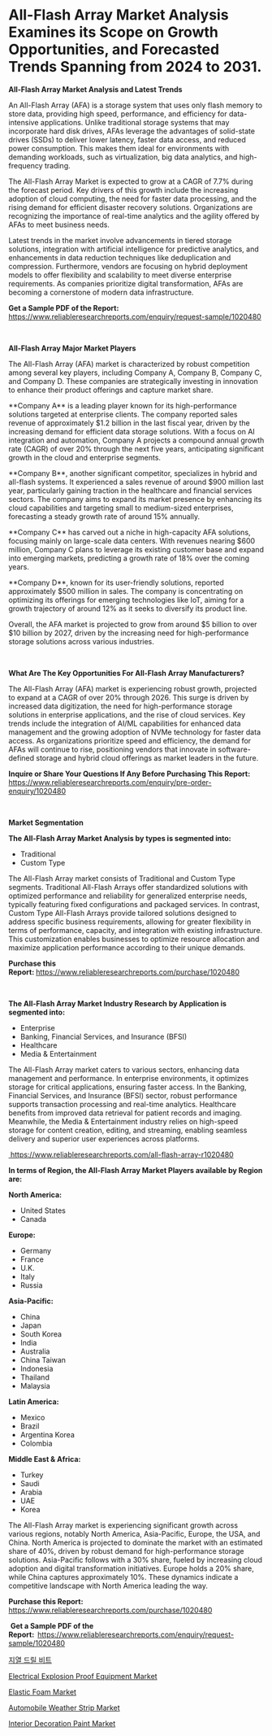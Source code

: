 <p><h1>All-Flash Array Market Analysis Examines its Scope on Growth Opportunities, and Forecasted Trends Spanning from 2024 to 2031.</h1></p><p><strong>All-Flash Array Market Analysis and Latest Trends</strong></p>
<p><p>An All-Flash Array (AFA) is a storage system that uses only flash memory to store data, providing high speed, performance, and efficiency for data-intensive applications. Unlike traditional storage systems that may incorporate hard disk drives, AFAs leverage the advantages of solid-state drives (SSDs) to deliver lower latency, faster data access, and reduced power consumption. This makes them ideal for environments with demanding workloads, such as virtualization, big data analytics, and high-frequency trading.</p><p>The All-Flash Array Market is expected to grow at a CAGR of 7.7% during the forecast period. Key drivers of this growth include the increasing adoption of cloud computing, the need for faster data processing, and the rising demand for efficient disaster recovery solutions. Organizations are recognizing the importance of real-time analytics and the agility offered by AFAs to meet business needs.</p><p>Latest trends in the market involve advancements in tiered storage solutions, integration with artificial intelligence for predictive analytics, and enhancements in data reduction techniques like deduplication and compression. Furthermore, vendors are focusing on hybrid deployment models to offer flexibility and scalability to meet diverse enterprise requirements. As companies prioritize digital transformation, AFAs are becoming a cornerstone of modern data infrastructure.</p></p>
<p><strong>Get a Sample PDF of the Report:&nbsp;</strong> <a href="https://www.reliableresearchreports.com/enquiry/request-sample/1020480">https://www.reliableresearchreports.com/enquiry/request-sample/1020480</a></p>
<p>&nbsp;</p>
<p><strong>All-Flash Array Major Market Players</strong></p>
<p><p>The All-Flash Array (AFA) market is characterized by robust competition among several key players, including Company A, Company B, Company C, and Company D. These companies are strategically investing in innovation to enhance their product offerings and capture market share.</p><p>**Company A** is a leading player known for its high-performance solutions targeted at enterprise clients. The company reported sales revenue of approximately $1.2 billion in the last fiscal year, driven by the increasing demand for efficient data storage solutions. With a focus on AI integration and automation, Company A projects a compound annual growth rate (CAGR) of over 20% through the next five years, anticipating significant growth in the cloud and enterprise segments.</p><p>**Company B**, another significant competitor, specializes in hybrid and all-flash systems. It experienced a sales revenue of around $900 million last year, particularly gaining traction in the healthcare and financial services sectors. The company aims to expand its market presence by enhancing its cloud capabilities and targeting small to medium-sized enterprises, forecasting a steady growth rate of around 15% annually.</p><p>**Company C** has carved out a niche in high-capacity AFA solutions, focusing mainly on large-scale data centers. With revenues nearing $600 million, Company C plans to leverage its existing customer base and expand into emerging markets, predicting a growth rate of 18% over the coming years.</p><p>**Company D**, known for its user-friendly solutions, reported approximately $500 million in sales. The company is concentrating on optimizing its offerings for emerging technologies like IoT, aiming for a growth trajectory of around 12% as it seeks to diversify its product line.</p><p>Overall, the AFA market is projected to grow from around $5 billion to over $10 billion by 2027, driven by the increasing need for high-performance storage solutions across various industries.</p></p>
<p>&nbsp;</p>
<p><strong>What Are The Key Opportunities For All-Flash Array Manufacturers?</strong></p>
<p><p>The All-Flash Array (AFA) market is experiencing robust growth, projected to expand at a CAGR of over 20% through 2026. This surge is driven by increased data digitization, the need for high-performance storage solutions in enterprise applications, and the rise of cloud services. Key trends include the integration of AI/ML capabilities for enhanced data management and the growing adoption of NVMe technology for faster data access. As organizations prioritize speed and efficiency, the demand for AFAs will continue to rise, positioning vendors that innovate in software-defined storage and hybrid cloud offerings as market leaders in the future.</p></p>
<p><strong>Inquire or Share Your Questions If Any Before Purchasing This Report:</strong> <a href="https://www.reliableresearchreports.com/enquiry/pre-order-enquiry/1020480">https://www.reliableresearchreports.com/enquiry/pre-order-enquiry/1020480</a></p>
<p>&nbsp;</p>
<p><strong>Market Segmentation</strong></p>
<p><strong>The All-Flash Array Market Analysis by types is segmented into:</strong></p>
<p><ul><li>Traditional</li><li>Custom Type</li></ul></p>
<p><p>The All-Flash Array market consists of Traditional and Custom Type segments. Traditional All-Flash Arrays offer standardized solutions with optimized performance and reliability for generalized enterprise needs, typically featuring fixed configurations and packaged services. In contrast, Custom Type All-Flash Arrays provide tailored solutions designed to address specific business requirements, allowing for greater flexibility in terms of performance, capacity, and integration with existing infrastructure. This customization enables businesses to optimize resource allocation and maximize application performance according to their unique demands.</p></p>
<p><strong>Purchase this Report:&nbsp;</strong><a href="https://www.reliableresearchreports.com/purchase/1020480">https://www.reliableresearchreports.com/purchase/1020480</a></p>
<p>&nbsp;</p>
<p><strong>The All-Flash Array Market Industry Research by Application is segmented into:</strong></p>
<p><ul><li>Enterprise</li><li>Banking, Financial Services, and Insurance (BFSI)</li><li>Healthcare</li><li>Media & Entertainment</li></ul></p>
<p><p>The All-Flash Array market caters to various sectors, enhancing data management and performance. In enterprise environments, it optimizes storage for critical applications, ensuring faster access. In the Banking, Financial Services, and Insurance (BFSI) sector, robust performance supports transaction processing and real-time analytics. Healthcare benefits from improved data retrieval for patient records and imaging. Meanwhile, the Media & Entertainment industry relies on high-speed storage for content creation, editing, and streaming, enabling seamless delivery and superior user experiences across platforms.</p></p>
<p><a href="https://www.reliableresearchreports.com/all-flash-array-r1020480">&nbsp;https://www.reliableresearchreports.com/all-flash-array-r1020480</a></p>
<p><strong>In terms of Region, the All-Flash Array Market Players available by Region are:</strong></p>
<p>
    <p> <strong> North America: </strong>
        <ul>
            <li>United States</li>
            <li>Canada</li>
        </ul>
        </p> 
    <p> <strong> Europe: </strong>
        <ul>
            <li>Germany</li>
            <li>France</li>
            <li>U.K.</li>
            <li>Italy</li>
            <li>Russia</li>
        </ul>
        </p> 
    <p> <strong> Asia-Pacific: </strong>
        <ul>
            <li>China</li>
            <li>Japan</li>
            <li>South Korea</li>
            <li>India</li>
            <li>Australia</li>
            <li>China Taiwan</li>
            <li>Indonesia</li>
            <li>Thailand</li>
            <li>Malaysia</li>
        </ul>
        </p> 
    <p> <strong> Latin America: </strong>
        <ul>
            <li>Mexico</li>
            <li>Brazil</li>
            <li>Argentina Korea</li>
            <li>Colombia</li>
        </ul>
        </p> 
    <p> <strong> Middle East & Africa: </strong>
        <ul>
            <li>Turkey</li>
            <li>Saudi</li>
            <li>Arabia</li>
            <li>UAE</li>
            <li>Korea</li>
        </ul>
    </p>
    </p>
<p><p>The All-Flash Array market is experiencing significant growth across various regions, notably North America, Asia-Pacific, Europe, the USA, and China. North America is projected to dominate the market with an estimated share of 40%, driven by robust demand for high-performance storage solutions. Asia-Pacific follows with a 30% share, fueled by increasing cloud adoption and digital transformation initiatives. Europe holds a 20% share, while China captures approximately 10%. These dynamics indicate a competitive landscape with North America leading the way.</p></p>
<p><strong>Purchase this Report: </strong><a href="https://www.reliableresearchreports.com/purchase/1020480">https://www.reliableresearchreports.com/purchase/1020480</a></p>
<p>&nbsp;<strong>Get a Sample PDF of the Report:&nbsp;&nbsp;</strong><a href="https://www.reliableresearchreports.com/enquiry/request-sample/1020480">https://www.reliableresearchreports.com/enquiry/request-sample/1020480</a></p>
<p><strong></strong></p>
<p><p><a href="https://medium.com/@zlpjbqkb72/%EC%84%B8%EA%B3%84-geothermal-drill-bits-market-%EC%9D%80-2024%EC%97%90%EC%84%9C-2031%EB%A1%9C-%EC%97%B0%ED%8F%89%EA%B7%A0-%EC%A6%9D%EA%B0%80%EC%9C%A8%EC%9D%84-%EB%B3%B4%EC%9D%BC-%EA%B2%83%EC%9C%BC%EB%A1%9C-%EC%98%88%EC%83%81%EB%90%A9%EB%8B%88%EB%8B%A4-51116594a49e">지열 드릴 비트</a></p><p><a href="https://github.com/Chiragrp22/Market-Research-Report-List-6/blob/main/electrical-explosion-proof-equipment-market.md">Electrical Explosion Proof Equipment Market</a></p><p><a href="https://issuu.com/reportprime-2/docs/elastic-foam-market-size-2030.pptx_e4f17099b8631b">Elastic Foam Market</a></p><p><a href="https://www.linkedin.com/pulse/comprehensive-analysis-global-automobile-weather-strip-market-nnbhe?trackingId=UT2VPgK4SOyG5X6EwE83bw%3D%3D">Automobile Weather Strip Market</a></p><p><a href="https://issuu.com/reportprime-2/docs/interior-decoration-paint-market-si_b035a84098e55d">Interior Decoration Paint Market</a></p></p>
